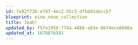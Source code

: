 ```yaml
---
id: 7a92f73b-e787-4ec2-b5c5-df6dd1deccb7
blueprint: eine_neue_collection
title: Jeah!
updated_by: f5fe1958-774a-4886-a03e-0b74ece8600a
updated_at: 1670876581
---
```

